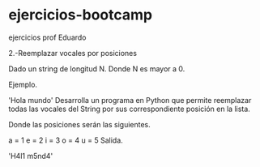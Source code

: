 # ejercicios-bootcamp
ejercicios prof Eduardo

2.-Reemplazar vocales por posiciones

Dado un string de longitud N. Donde N es mayor a 0.

Ejemplo.

'Hola mundo'
Desarrolla un programa en Python que permite reemplazar todas las vocales del String por sus correspondiente posición en la lista.

Donde las posiciones serán las siguientes.

a = 1
e = 2
i = 3
o = 4
u = 5
Salida.

'H4l1 m5nd4'
